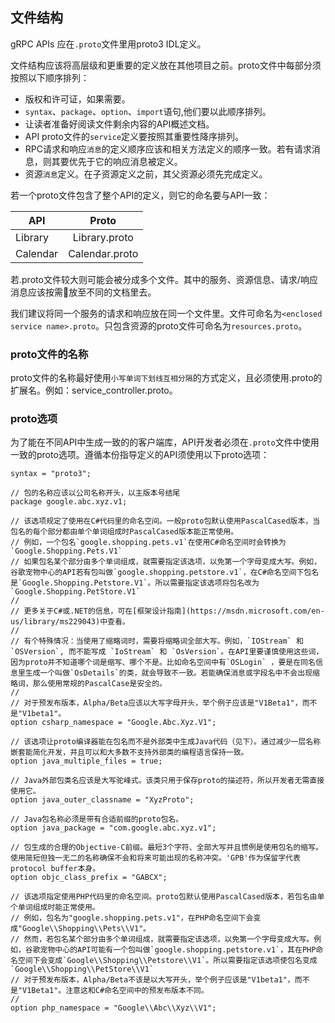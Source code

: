 ## 文件结构
  gRPC APIs 应在`.proto`文件里用proto3 IDL定义。

  文件结构应该将高层级和更重要的定义放在其他项目之前。proto文件中每部分须按照以下顺序排列：
  * 版权和许可证，如果需要。
  * `syntax`、`package`、`option`、`import`语句,他们要以此顺序排列。
  * 让读者准备好阅读文件剩余内容的API概述文档。
  * API proto文件的`service`定义要按照其重要性降序排列。
  * RPC请求和响应`消息`的定义顺序应该和相关方法定义的顺序一致。若有请求消息，则其要优先于它的响应消息被定义。
  * 资源`消息`定义。在子资源定义之前，其父资源必须先完成定义。

  若一个proto文件包含了整个API的定义，则它的命名要与API一致：

|   API    |     Proto     |
|----------|:-------------:|
| Library  | Library.proto |
| Calendar | Calendar.proto|

  若.proto文件较大则可能会被分成多个文件。其中的服务、资源信息、请求/响应消息应该按需放至不同的文档里去。

  我们建议将同一个服务的请求和响应放在同一个文件里。文件可命名为`<enclosed service name>.proto`。只包含资源的proto文件可命名为`resources.proto`。

### proto文件的名称
  proto文件的名称最好使用`小写单词下划线互相分隔`的方式定义，且必须使用.proto的扩展名。例如：service_controller.proto。

### proto选项
  为了能在不同API中生成一致的的客户端库，API开发者必须在`.proto`文件中使用一致的proto选项。遵循本份指导定义的API须使用以下proto选项：
```
syntax = "proto3";

// 包的名称应该以公司名称开头，以主版本号结尾
package google.abc.xyz.v1;

// 该选项规定了使用在C#代码里的命名空间。一般proto包默认使用PascalCased版本，当包名的每个部分都由单个单词组成时PascalCased版本能正常使用。
// 例如，一个包名`google.shopping.pets.v1`在使用C#命名空间时会转换为`Google.Shopping.Pets.V1`
// 如果包名某个部分由多个单词组成，就需要指定该选项，以免第一个字母变成大写。例如，谷歌宠物中心的API若有包叫做`google.shopping.petstore.v1`，在C#命名空间下包名是`Google.Shopping.Petstore.V1`。所以需要指定该选项将包名改为`Google.Shopping.PetStore.V1`
//
// 更多关于C#或.NET的信息，可在[框架设计指南](https://msdn.microsoft.com/en-us/library/ms229043)中查看。
//
// 有个特殊情况：当使用了缩略词时，需要将缩略词全部大写。例如，`IOStream` 和 `OSVersion`, 而不能写成 `IoStream` 和 `OsVersion`。在API里要谨慎使用这些词，因为proto并不知道哪个词是缩写、哪个不是。比如命名空间中有`OSLogin` ，要是在同名信息里生成一个叫做`OsDetails`的类，就会导致不一致。若能确保消息或字段名中不会出现缩略词，那么使用常规的PascalCase是安全的。
//
// 对于预发布版本，Alpha/Beta应该以大写字母开头，举个例子应该是"V1Beta1"，而不是"V1beta1"。
option csharp_namespace = "Google.Abc.Xyz.V1";

// 该选项让proto编译器能在包名而不是外部类中生成Java代码（见下）。通过减少一层名称嵌套能简化开发，并且可以和大多数不支持外部类的编程语言保持一致。
option java_multiple_files = true;

// Java外部包类名应该是大写驼峰式。该类只用于保存proto的描述符，所以开发者无需直接使用它。
option java_outer_classname = "XyzProto";

// Java包名称必须是带有合适前缀的proto包名。
option java_package = "com.google.abc.xyz.v1";

// 包生成的合理的Objective-C前缀。最短3个字符、全部大写并且惯例是使用包名的缩写。使用简短但独一无二的名称确保不会和将来可能出现的名称冲突。'GPB'作为保留字代表protocol buffer本身。
option objc_class_prefix = "GABCX";

// 该选项指定使用PHP代码里的命名空间。proto包默认使用PascalCased版本，若包名由单个单词组成时能正常使用。
// 例如，包名为"google.shopping.pets.v1"，在PHP命名空间下会变成"Google\\Shopping\\Pets\\V1"。
// 然而，若包名某个部分由多个单词组成，就需要指定该选项，以免第一个字母变成大写。例如，谷歌宠物中心的API可能有一个包叫做`google.shopping.petstore.v1`，其在PHP命名空间下会变成`Google\\Shopping\\Petstore\\V1`。所以需要指定该选项使包名变成`Google\\Shopping\\PetStore\\V1`
// 对于预发布版本，Alpha/Beta不该是以大写开头，举个例子应该是"V1beta1"，而不是"V1Beta1"。注意这和C#命名空间中的预发布版本不同。
//
option php_namespace = "Google\\Abc\\Xyz\\V1";
```
